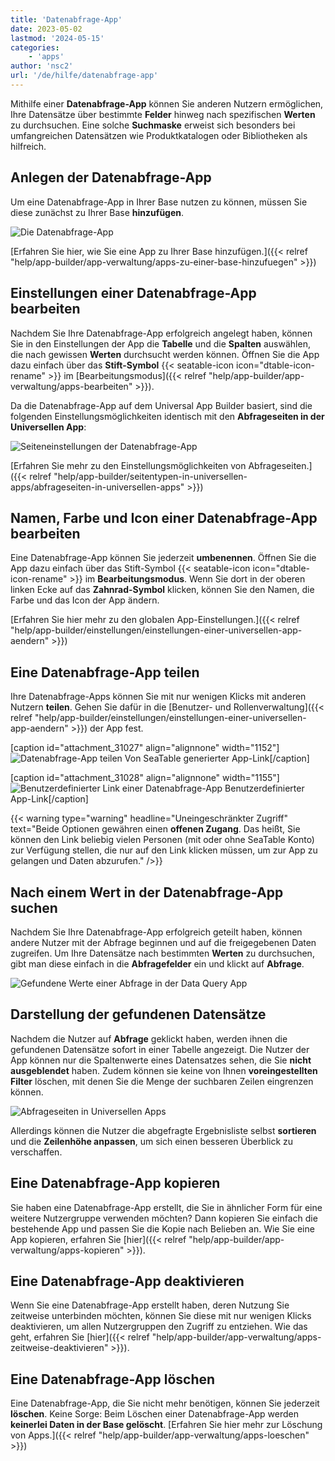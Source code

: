 ```yaml
---
title: 'Datenabfrage-App'
date: 2023-05-02
lastmod: '2024-05-15'
categories:
    - 'apps'
author: 'nsc2'
url: '/de/hilfe/datenabfrage-app'
---
```


Mithilfe einer **Datenabfrage-App** können Sie anderen Nutzern ermöglichen, Ihre Datensätze über bestimmte **Felder** hinweg nach spezifischen **Werten** zu durchsuchen. Eine solche **Suchmaske** erweist sich besonders bei umfangreichen Datensätzen wie Produktkatalogen oder Bibliotheken als hilfreich.

## Anlegen der Datenabfrage-App

Um eine Datenabfrage-App in Ihrer Base nutzen zu können, müssen Sie diese zunächst zu Ihrer Base **hinzufügen**.

![Die Datenabfrage-App](images/data-query-app-preview.png)

[Erfahren Sie hier, wie Sie eine App zu Ihrer Base hinzufügen.]({{< relref "help/app-builder/app-verwaltung/apps-zu-einer-base-hinzufuegen" >}})

## Einstellungen einer Datenabfrage-App bearbeiten

Nachdem Sie Ihre Datenabfrage-App erfolgreich angelegt haben, können Sie in den Einstellungen der App die **Tabelle** und die **Spalten** auswählen, die nach gewissen **Werten** durchsucht werden können. Öffnen Sie die App dazu einfach über das **Stift-Symbol** {{< seatable-icon icon="dtable-icon-rename" >}} im [Bearbeitungsmodus]({{< relref "help/app-builder/app-verwaltung/apps-bearbeiten" >}}).

Da die Datenabfrage-App auf dem Universal App Builder basiert, sind die folgenden Einstellungsmöglichkeiten identisch mit den **Abfrageseiten in der Universellen App**:

![Seiteneinstellungen der Datenabfrage-App](images/Seiteneinstellungen-der-Datenabfrage-App.png)

[Erfahren Sie mehr zu den Einstellungsmöglichkeiten von Abfrageseiten.]({{< relref "help/app-builder/seitentypen-in-universellen-apps/abfrageseiten-in-universellen-apps" >}})

## Namen, Farbe und Icon einer Datenabfrage-App bearbeiten

Eine Datenabfrage-App können Sie jederzeit **umbenennen**. Öffnen Sie die App dazu einfach über das Stift-Symbol {{< seatable-icon icon="dtable-icon-rename" >}} im **Bearbeitungsmodus**. Wenn Sie dort in der oberen linken Ecke auf das **Zahnrad-Symbol** klicken, können Sie den Namen, die Farbe und das Icon der App ändern.

[Erfahren Sie hier mehr zu den globalen App-Einstellungen.]({{< relref "help/app-builder/einstellungen/einstellungen-einer-universellen-app-aendern" >}})

## Eine Datenabfrage-App teilen

Ihre Datenabfrage-Apps können Sie mit nur wenigen Klicks mit anderen Nutzern **teilen**. Gehen Sie dafür in die [Benutzer- und Rollenverwaltung]({{< relref "help/app-builder/einstellungen/einstellungen-einer-universellen-app-aendern" >}}) der App fest.

\[caption id="attachment_31027" align="alignnone" width="1152"\]![Datenabfrage-App teilen](images/Datenabfrage-App-teilen.png) Von SeaTable generierter App-Link\[/caption\]

\[caption id="attachment_31028" align="alignnone" width="1155"\]![Benutzerdefinierter Link einer Datenabfrage-App](images/Benutzerdefinierter-Link-einer-Datenabfrage-App.png) Benutzerdefinierter App-Link\[/caption\]

{{< warning  type="warning" headline="Uneingeschränkter Zugriff"  text="Beide Optionen gewähren einen **offenen Zugang**. Das heißt, Sie können den Link beliebig vielen Personen (mit oder ohne SeaTable Konto) zur Verfügung stellen, die nur auf den Link klicken müssen, um zur App zu gelangen und Daten abzurufen." />}}

## Nach einem Wert in der Datenabfrage-App suchen

Nachdem Sie Ihre Datenabfrage-App erfolgreich geteilt haben, können andere Nutzer mit der Abfrage beginnen und auf die freigegebenen Daten zugreifen. Um Ihre Datensätze nach bestimmten **Werten** zu durchsuchen, gibt man diese einfach in die **Abfragefelder** ein und klickt auf **Abfrage**.

![Gefundene Werte einer Abfrage in der Data Query App](images/found-results-data-query.png)

## Darstellung der gefundenen Datensätze

Nachdem die Nutzer auf **Abfrage** geklickt haben, werden ihnen die gefundenen Datensätze sofort in einer Tabelle angezeigt. Die Nutzer der App können nur die Spaltenwerte eines Datensatzes sehen, die Sie **nicht ausgeblendet** haben. Zudem können sie keine von Ihnen **voreingestellten Filter** löschen, mit denen Sie die Menge der suchbaren Zeilen eingrenzen können.

![Abfrageseiten in Universellen Apps](images/Abfrageseiten-in-Universellen-Apps.png)

Allerdings können die Nutzer die abgefragte Ergebnisliste selbst **sortieren** und die **Zeilenhöhe anpassen**, um sich einen besseren Überblick zu verschaffen.

## Eine Datenabfrage-App kopieren

Sie haben eine Datenabfrage-App erstellt, die Sie in ähnlicher Form für eine weitere Nutzergruppe verwenden möchten? Dann kopieren Sie einfach die bestehende App und passen Sie die Kopie nach Belieben an. Wie Sie eine App kopieren, erfahren Sie [hier]({{< relref "help/app-builder/app-verwaltung/apps-kopieren" >}}).

## Eine Datenabfrage-App deaktivieren

Wenn Sie eine Datenabfrage-App erstellt haben, deren Nutzung Sie zeitweise unterbinden möchten, können Sie diese mit nur wenigen Klicks deaktivieren, um allen Nutzergruppen den Zugriff zu entziehen. Wie das geht, erfahren Sie [hier]({{< relref "help/app-builder/app-verwaltung/apps-zeitweise-deaktivieren" >}}).

## Eine Datenabfrage-App löschen

Eine Datenabfrage-App, die Sie nicht mehr benötigen, können Sie jederzeit **löschen**. Keine Sorge: Beim Löschen einer Datenabfrage-App werden **keinerlei Daten in der Base gelöscht**. [Erfahren Sie hier mehr zur Löschung von Apps.]({{< relref "help/app-builder/app-verwaltung/apps-loeschen" >}})
